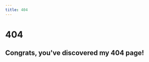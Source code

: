 ```yaml
---
title: 404
---
```


<h1 id="title">404</h1>

<h2 id="notFoundText">
  Congrats, you've discovered my 404 page!
</h2>

<li id="directory" style="display:none">
</li>

<div id="fileElement" style="display:none">
  {{ site.data.files | map: "fileName" }} 
</div>

<script>

// futureofcoding.org/issues -> https://github.com/stevekrouse/futureofcoding.org/issues
// futureofcoding.org/issues/3 -> https://github.com/stevekrouse/futureofcoding.org/issues/3
const path = window.location.pathname
              .split("/") 
              .slice(1) // get rid of the leading ""
if (path.length > 0) {
  if (path[0] == "issues") {
    window.location.replace("https://github.com/stevekrouse/futureofcoding.org/" + path.join("/"))
  }
}

const moved = {
  '/essays/app-idea': '/drafts/app-idea',
  '/essays/causal': '/drafts/casual',
  '/essays/casual': '/drafts/casual',
  '/essays/customer-support': '/drafts/customer-support',
  '/essays/invented-or-discovered': '/drafts/invented-or-discovered',
  '/essays/learnable-programming': '/drafts/learnable-programming',
  '/essays/legal-code': '/drafts/legal-code',
  '/essays/power': '/drafts/power',
  '/essays/regex-for-humans': '/drafts/regex-for-humans',
  '/essays/visual': '/drafts/visual',
  '/drafts/frp': '/papers/comprehensible-frp'
}

const movedKey = Object.keys(moved).find(url => window.location.pathname.includes(url))
movedKey && window.location.replace(moved[movedKey])
const sf = (a, b) => {
  const aInt = parseInt(a.split("-")[0])  
  const bInt = parseInt(b.split("-")[0]) 
  if (!isNaN(aInt) && !isNaN(bInt)) {
    return aInt - bInt;
  } else {
    return a.localeCompare(b)
  }
}

const endingSlash = window.location.pathname.endsWith("/") ? "" : "/"
const pathname = window.location.pathname + endingSlash
const files = document.getElementById('fileElement').innerText.split(".").filter(path => path.startsWith(pathname)).map(path => path.replace(pathname, "")).sort(sf) 
if (files.length) {
  window.title = pathname
  document.getElementById('notFoundText').style.display = "none"
  document.getElementById('directory').style.display =  "block"
  document.getElementById('title').innerText = pathname
  files.forEach(file => {
    document.getElementById('directory').innerHTML += '<li style="list-style-type: none;"><a href="./' + file +  '">' + file + '</a></li>'
  })
}




</script>


<script>
(function(i,s,o,g,r,a,m){i['GoogleAnalyticsObject']=r;i[r]=i[r]||function(){
(i[r].q=i[r].q||[]).push(arguments)},i[r].l=1*new Date();a=s.createElement(o),
m=s.getElementsByTagName(o)[0];a.async=1;a.src=g;m.parentNode.insertBefore(a,m)
})(window,document,'script','https://www.google-analytics.com/analytics.js','ga');

ga('create', 'UA-103157758-1', 'auto');
ga('send', 'pageview');

</script>
<script repoPath="stevekrouse/futureofcoding.org" type="text/javascript" src="/unbreakable-links/index.js"></script>
